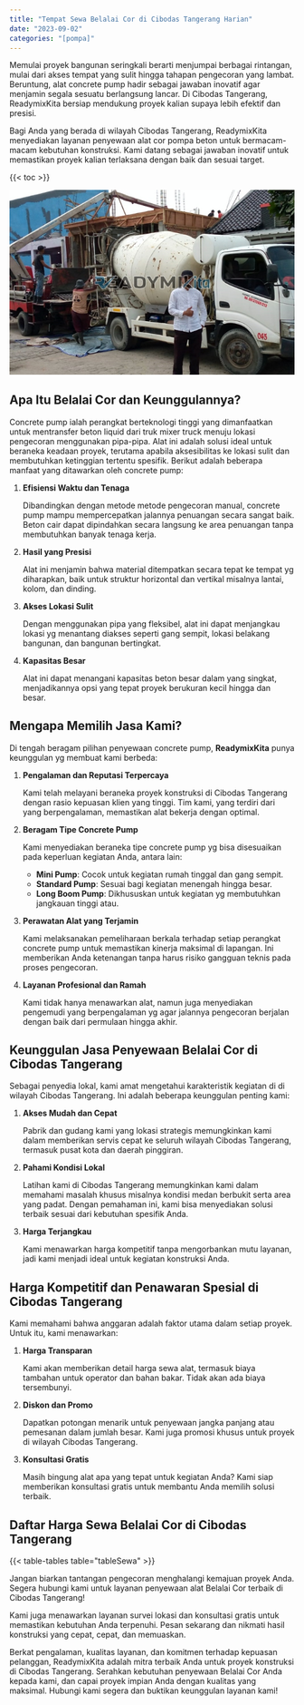 ```yaml
---
title: "Tempat Sewa Belalai Cor di Cibodas Tangerang Harian"
date: "2023-09-02"
categories: "[pompa]"
---
```


Memulai proyek bangunan seringkali berarti menjumpai berbagai rintangan, mulai dari akses tempat yang sulit hingga tahapan pengecoran yang lambat. Beruntung, alat concrete pump hadir sebagai jawaban inovatif agar menjamin segala sesuatu berlangsung lancar. Di Cibodas Tangerang, ReadymixKita bersiap mendukung proyek kalian supaya lebih efektif dan presisi.

Bagi Anda yang berada di wilayah Cibodas Tangerang, ReadymixKita menyediakan layanan penyewaan alat cor pompa beton untuk bermacam-macam kebutuhan konstruksi. Kami datang sebagai jawaban inovatif untuk memastikan proyek kalian terlaksana dengan baik dan sesuai target.

{{< toc >}}

![Tempat Sewa Belalai Cor di Cibodas Tangerang Harian](/images/pompa/sewa-pompa-22.jpg)

## Apa Itu Belalai Cor dan Keunggulannya?

Concrete pump ialah perangkat berteknologi tinggi yang dimanfaatkan untuk mentransfer beton liquid dari truk mixer truck menuju lokasi pengecoran menggunakan pipa-pipa. Alat ini adalah solusi ideal untuk beraneka keadaan proyek, terutama apabila aksesibilitas ke lokasi sulit dan membutuhkan ketinggian tertentu spesifik. Berikut adalah beberapa manfaat yang ditawarkan oleh concrete pump:

1. **Efisiensi Waktu dan Tenaga**

   Dibandingkan dengan metode metode pengecoran manual, concrete pump mampu mempercepatkan jalannya penuangan secara sangat baik. Beton cair dapat dipindahkan secara langsung ke area penuangan tanpa membutuhkan banyak tenaga kerja.

2. **Hasil yang Presisi**

   Alat ini menjamin bahwa material ditempatkan secara tepat ke tempat yg diharapkan, baik untuk struktur horizontal dan vertikal misalnya lantai, kolom, dan dinding.

3. **Akses Lokasi Sulit**

   Dengan menggunakan pipa yang fleksibel, alat ini dapat menjangkau lokasi yg menantang diakses seperti gang sempit, lokasi belakang bangunan, dan bangunan bertingkat.

4. **Kapasitas Besar**

   Alat ini dapat menangani kapasitas beton besar dalam yang singkat, menjadikannya opsi yang tepat proyek berukuran kecil hingga dan besar.

## Mengapa Memilih Jasa Kami?

Di tengah beragam pilihan penyewaan concrete pump, **ReadymixKita** punya keunggulan yg membuat kami berbeda:

1. **Pengalaman dan Reputasi Terpercaya**

   Kami telah melayani beraneka proyek konstruksi di Cibodas Tangerang dengan rasio kepuasan klien yang tinggi. Tim kami, yang terdiri dari yang berpengalaman, memastikan alat bekerja dengan optimal.

2. **Beragam Tipe Concrete Pump**

   Kami menyediakan beraneka tipe concrete pump yg bisa disesuaikan pada keperluan kegiatan Anda, antara lain:
   - **Mini Pump**: Cocok untuk kegiatan rumah tinggal dan gang sempit.
   - **Standard Pump**: Sesuai bagi kegiatan menengah hingga besar.
   - **Long Boom Pump**: Dikhususkan untuk kegiatan yg membutuhkan jangkauan tinggi atau.

3. **Perawatan Alat yang Terjamin**

   Kami melaksanakan pemeliharaan berkala terhadap setiap perangkat concrete pump untuk memastikan kinerja maksimal di lapangan. Ini memberikan Anda ketenangan tanpa harus risiko gangguan teknis pada proses pengecoran.

4. **Layanan Profesional dan Ramah**

   Kami tidak hanya menawarkan alat, namun juga menyediakan pengemudi yang berpengalaman yg agar jalannya pengecoran berjalan dengan baik dari permulaan hingga akhir.

## Keunggulan Jasa Penyewaan Belalai Cor di Cibodas Tangerang

Sebagai penyedia lokal, kami amat mengetahui karakteristik kegiatan di di wilayah Cibodas Tangerang. Ini adalah beberapa keunggulan penting kami:

1. **Akses Mudah dan Cepat**

   Pabrik dan gudang kami yang lokasi strategis memungkinkan kami dalam memberikan servis cepat ke seluruh wilayah Cibodas Tangerang, termasuk pusat kota dan daerah pinggiran.

2. **Pahami Kondisi Lokal**

   Latihan kami di Cibodas Tangerang memungkinkan kami dalam memahami masalah khusus misalnya kondisi medan berbukit serta area yang padat. Dengan pemahaman ini, kami bisa menyediakan solusi terbaik sesuai dari kebutuhan spesifik Anda.

3. **Harga Terjangkau**

   Kami menawarkan harga kompetitif tanpa mengorbankan mutu layanan, jadi kami menjadi ideal untuk kegiatan konstruksi Anda.

## Harga Kompetitif dan Penawaran Spesial di Cibodas Tangerang

Kami memahami bahwa anggaran adalah faktor utama dalam setiap proyek. Untuk itu, kami menawarkan:

1. **Harga Transparan**

   Kami akan memberikan detail harga sewa alat, termasuk biaya tambahan untuk operator dan bahan bakar. Tidak akan ada biaya tersembunyi.

2. **Diskon dan Promo**

   Dapatkan potongan menarik untuk penyewaan jangka panjang atau pemesanan dalam jumlah besar. Kami juga promosi khusus untuk proyek di wilayah Cibodas Tangerang.

3. **Konsultasi Gratis**

   Masih bingung alat apa yang tepat untuk kegiatan Anda? Kami siap memberikan konsultasi gratis untuk membantu Anda memilih solusi terbaik.

## Daftar Harga Sewa Belalai Cor di Cibodas Tangerang

{{< table-tables table="tableSewa" >}}

Jangan biarkan tantangan pengecoran menghalangi kemajuan proyek Anda. Segera hubungi kami untuk layanan penyewaan alat Belalai Cor terbaik di Cibodas Tangerang!

Kami juga menawarkan layanan survei lokasi dan konsultasi gratis untuk memastikan kebutuhan Anda terpenuhi. Pesan sekarang dan nikmati hasil konstruksi yang cepat, cepat, dan memuaskan.

Berkat pengalaman, kualitas layanan, dan komitmen terhadap kepuasan pelanggan, ReadymixKita adalah mitra terbaik Anda untuk proyek konstruksi di Cibodas Tangerang. Serahkan kebutuhan penyewaan Belalai Cor Anda kepada kami, dan capai proyek impian Anda dengan kualitas yang maksimal. Hubungi kami segera dan buktikan keunggulan layanan kami!